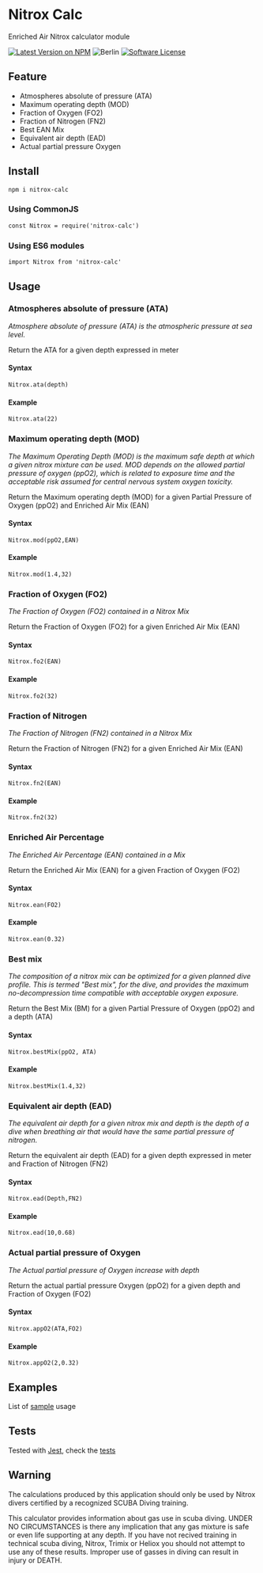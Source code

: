 # Nitrox Calc

Enriched Air Nitrox calculator module

[![Latest Version on NPM](https://img.shields.io/npm/v/nitrox-calc.svg?color=red&logo=npm&style=flat-square)](https://npmjs.com/package/nitrox-calc) ![Berlin](https://img.shields.io/badge/Built%20in-Berlin-blue.svg?logo=javascript) [![Software License](https://img.shields.io/badge/license-MIT-brightgreen.svg?style=flat-square)](LICENSE.md)

## Feature

- Atmospheres absolute of pressure (ATA)
- Maximum operating depth (MOD)
- Fraction of Oxygen (FO2)
- Fraction of Nitrogen (FN2)
- Best EAN Mix
- Equivalent air depth (EAD)
- Actual partial pressure Oxygen

## Install

`npm i nitrox-calc`

### Using CommonJS

`const Nitrox = require('nitrox-calc')`

### Using ES6 modules

`import Nitrox from 'nitrox-calc'`

## Usage

### Atmospheres absolute of pressure (ATA)

_Atmosphere absolute of pressure (ATA) is the atmospheric pressure at sea level._

Return the ATA for a given depth expressed in meter

#### Syntax

`Nitrox.ata(depth)`

#### Example

`Nitrox.ata(22)`

### Maximum operating depth (MOD)

_The Maximum Operating Depth (MOD) is the maximum safe depth at which a given nitrox mixture can be used. MOD depends on the allowed partial pressure of oxygen (ppO2), which is related to exposure time and the acceptable risk assumed for central nervous system oxygen toxicity._

Return the Maximum operating depth (MOD) for a given Partial Pressure of Oxygen (ppO2) and Enriched Air Mix (EAN)

#### Syntax

`Nitrox.mod(ppO2,EAN)`

#### Example

`Nitrox.mod(1.4,32)`

### Fraction of Oxygen (FO2)

_The Fraction of Oxygen (FO2) contained in a Nitrox Mix_

Return the Fraction of Oxygen (FO2) for a given Enriched Air Mix (EAN)

#### Syntax

`Nitrox.fo2(EAN)`

#### Example

`Nitrox.fo2(32)`

### Fraction of Nitrogen

_The Fraction of Nitrogen (FN2) contained in a Nitrox Mix_

Return the Fraction of Nitrogen (FN2) for a given Enriched Air Mix (EAN)

#### Syntax

`Nitrox.fn2(EAN)`

#### Example

`Nitrox.fn2(32)`

### Enriched Air Percentage

_The Enriched Air Percentage (EAN) contained in a Mix_

Return the Enriched Air Mix (EAN) for a given Fraction of Oxygen (FO2)

#### Syntax

`Nitrox.ean(FO2)`

#### Example

`Nitrox.ean(0.32)`

### Best mix

_The composition of a nitrox mix can be optimized for a given planned dive profile. This is termed "Best mix", for the dive, and provides the maximum no-decompression time compatible with acceptable oxygen exposure._

Return the Best Mix (BM) for a given Partial Pressure of Oxygen (ppO2) and a depth (ATA)

#### Syntax

`Nitrox.bestMix(ppO2, ATA)`

#### Example

`Nitrox.bestMix(1.4,32)`

### Equivalent air depth (EAD)

_The equivalent air depth for a given nitrox mix and depth is the depth of a dive when breathing air that would have the same partial pressure of nitrogen._

Return the equivalent air depth (EAD) for a given depth expressed in meter and Fraction of Nitrogen (FN2)

#### Syntax

`Nitrox.ead(Depth,FN2)`

#### Example

`Nitrox.ead(10,0.68)`

### Actual partial pressure of Oxygen

_The Actual partial pressure of Oxygen increase with depth_

Return the actual partial pressure Oxygen (ppO2) for a given depth and Fraction of Oxygen (FO2)

#### Syntax

`Nitrox.appO2(ATA,FO2)`

#### Example

`Nitrox.appO2(2,0.32)`

## Examples

List of [sample](./sample.js) usage

## Tests

Tested with [Jest](https://jestjs.io/), check the [tests](./index.test.js)

## Warning

The calculations produced by this application should only be used by Nitrox divers certified by a recognized SCUBA Diving training.

This calculator provides information about gas use in scuba diving. UNDER NO CIRCUMSTANCES is there any implication that any gas mixture is safe or even life supporting at any depth. If you have not recived training in technical scuba diving, Nitrox, Trimix or Heliox you should not attempt to use any of these results. Improper use of gasses in diving can result in injury or DEATH.
